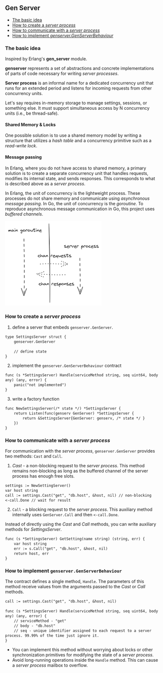 ## Gen Server

- [The basic idea](#the-basic-idea)
- [How to create a *server process*](#how-to-create-a-server-process)
- [How to communicate with a *server process*](#how-to-communicate-with-a-server-process)
- [How to implement *genserver.GenServerBehaviour*](#how-to-implement-genservergenserverbehaviour)

### The basic idea

Inspired by Erlang's **gen_server** module.

**genserver** represents a set of abstractions and concrete implementations of parts of code necessary for writing *server processes*.

**Server process** is an informal name for a dedicated concurrency unit that runs for an extended period and listens for incoming requests from other concurrency units.

Let's say requires in-memory storage to manage settings, sessions, or something else. It must support simultaneous access by N concurrency units (i.e., be thread-safe).

#### Shared Memory & Locks

One possible solution is to use a shared memory model by writing a structure that utilizes a *hash table* and a concurrency primitive such as a *read-write lock*.

#### Message passing

In Erlang, where you do not have access to shared memory, a primary solution is to create a separate concurrency unit that handles requests, modifies its internal state, and sends responses. This corresponds to what is described above as a *server process*.


In Erlang, the unit of concurrency is the lightweight process. These processes do not share memory and communicate using *asynchronous message passing*. In Go, the unit of concurrency is the *goroutine*. To reproduce asynchronous message communication in Go, this project uses *buffered channels*.


<img src="./assets/genserver.png">

### How to create a *server process*

1) define a server that embeds `genserver.GenServer`.

```golang
type SettingsServer struct {
    genserver.GenServer

    // define state
}
```

2) implement the `genserver.GenServerBehaviour`  contract

```golang
func (s *SettingsServer) Handle(serviceMethod string, seq uint64, body any) (any, error) {
    panic("not implemented")
}
```

3) write a factory function

```golang
func NewSettingsServer(/* state */) *SettingsServer {
	return Listen(func(genserv GenServer) *SettingsServer {
		return &SettingsServer{GenServer: genserv, /* state */ }
	})
}
```

### How to communicate with a *server process*

For communication with the *server process*, `genserver.GenServer` provides two methods: `Cast` and `Call`.

1. *Cast* - a non-blocking request to the *server process*. This method remains non-blocking as long as the buffered channel of the server process has enough free slots.

```golang
settings := NewSettingServer()
var host string
call := settings.Cast("get", "db.host", &host, nil) // non-blocking
<-call.Done // wait for result
```

2. `Call` - a blocking request to the *server process*. This auxiliary method internally uses `GenServer.Call` and then `<-call.Done`.

Instead of directly using the *Cast* and *Call* methods, you can write auxiliary methods for *SettingsServer*.

```golang
func (s *SettingsServer) GetSetting(name string) (string, err) {
    var host string
    err := s.Call("get", "db.host", &host, nil)
    return host, err
}
```

### How to implement `genserver.GenServerBehaviour`

The contract defines a single method, `Handle`. The parameters of this method receive values from the arguments passed to the *Cast* or *Call* methods.

```golang
call := settings.Cast("get", "db.host", &host, nil)

func (s *SettingsServer) Handle(serviceMethod string, seq uint64, body any) (any, error) {
    // serviceMethod - "get"
    // body - "db.host"
    // seq - unique identifier assigned to each request to a server process. 99.99% of the time just ignore it.
}
```

- You can implement this method without worrying about locks or other synchronization primitives for modifying the state of a *server process*.
- Avoid long-running operations inside the `Handle` method. This can cause a *server process* mailbox to overflow.
